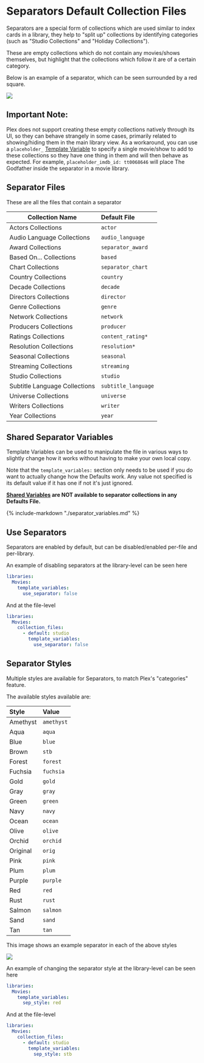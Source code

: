 # Separators Default Collection Files

Separators are a special form of collections which are used similar to index cards in a library, they help to "split up" collections by identifying categories (such as "Studio Collections" and "Holiday Collections").

These are empty collections which do not contain any movies/shows themselves, but highlight that the collections which follow it are of a certain category.

Below is an example of a separator, which can be seen surrounded by a red square.

![](images/separators.jpg)

## Important Note:

Plex does not support creating these empty collections natively through its UI, so they can behave strangely in some cases, primarily related to showing/hiding them in the main library view.  As a workaround, you can use a `placeholder_` [Template Variable](#shared-separator-variables) to specify a single movie/show to add to these collections so they have one thing in them and will then behave as expected.  For example, `placeholder_imdb_id: tt0068646` will place The Godfather inside the separator in a movie library.

## Separator Files

These are all the files that contain a separator 

| Collection Name               | Default File        |
| ----------------------------- | :------------------ |
| Actors Collections            | `actor`             |
| Audio Language Collections    | `audio_language`    |
| Award Collections             | `separator_award`   |
| Based On... Collections       | `based`             |
| Chart Collections             | `separator_chart`   |
| Country Collections           | `country`           |
| Decade Collections            | `decade`            |
| Directors Collections         | `director`          |
| Genre Collections             | `genre`             |
| Network Collections           | `network`           |
| Producers Collections         | `producer`          |
| Ratings Collections           | `content_rating*`   |
| Resolution Collections        | `resolution*`       |
| Seasonal Collections          | `seasonal`          |
| Streaming Collections         | `streaming`         |
| Studio Collections            | `studio`            |
| Subtitle Language Collections | `subtitle_language` |
| Universe Collections          | `universe`          |
| Writers Collections           | `writer`            |
| Year Collections              | `year`              |

## Shared Separator Variables

Template Variables can be used to manipulate the file in various ways to slightly change how it works without having to make your own local copy.

Note that the `template_variables:` section only needs to be used if you do want to actually change how the Defaults work. Any value not specified is its default value if it has one if not it's just ignored.

**[Shared Variables](collection_variables.md) are NOT available to separator collections in any Defaults File.**

{%
  include-markdown "./separator_variables.md"
%}

## Use Separators

Separators are enabled by default, but can be disabled/enabled per-file and per-library.

An example of disabling separators at the library-level can be seen here

```yaml
libraries:
  Movies:
    template_variables:
      use_separator: false
```

And at the file-level

```yaml
libraries:
  Movies:
    collection_files:
      - default: studio
        template_variables:
          use_separator: false
```

## Separator Styles

Multiple styles are available for Separators, to match Plex's "categories" feature.

The available styles available are:

| Style    | Value      |
| :------- | :--------- |
| Amethyst | `amethyst` |
| Aqua     | `aqua`     |
| Blue     | `blue`     |
| Brown    | `stb`      |
| Forest   | `forest`   |
| Fuchsia  | `fuchsia`  |
| Gold     | `gold`     |
| Gray     | `gray`     |
| Green    | `green`    |
| Navy     | `navy`     |
| Ocean    | `ocean`    |
| Olive    | `olive`    |
| Orchid   | `orchid`   |
| Original | `orig`     |
| Pink     | `pink`     |
| Plum     | `plum`     |
| Purple   | `purple`   |
| Red      | `red`      |
| Rust     | `rust`     |
| Salmon   | `salmon`   |
| Sand     | `sand`     |
| Tan      | `tan`      |

This image shows an example separator in each of the above styles

![](images/separators2.jpg)

An example of changing the separator style at the library-level can be seen here

```yaml
libraries:
  Movies:
    template_variables:
      sep_style: red
```

And at the file-level

```yaml
libraries:
  Movies:
    collection_files:
      - default: studio
        template_variables:
          sep_style: stb
```
